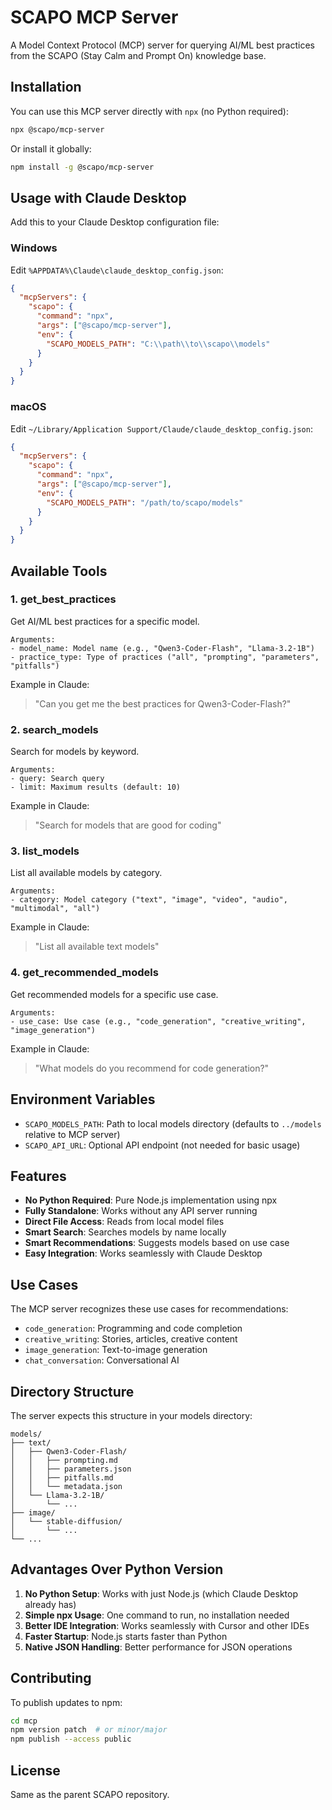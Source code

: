 # SCAPO MCP Server

A Model Context Protocol (MCP) server for querying AI/ML best practices from the SCAPO (Stay Calm and Prompt On) knowledge base.

## Installation

You can use this MCP server directly with `npx` (no Python required):

```bash
npx @scapo/mcp-server
```

Or install it globally:

```bash
npm install -g @scapo/mcp-server
```

## Usage with Claude Desktop

Add this to your Claude Desktop configuration file:

### Windows
Edit `%APPDATA%\Claude\claude_desktop_config.json`:

```json
{
  "mcpServers": {
    "scapo": {
      "command": "npx",
      "args": ["@scapo/mcp-server"],
      "env": {
        "SCAPO_MODELS_PATH": "C:\\path\\to\\scapo\\models"
      }
    }
  }
}
```

### macOS
Edit `~/Library/Application Support/Claude/claude_desktop_config.json`:

```json
{
  "mcpServers": {
    "scapo": {
      "command": "npx",
      "args": ["@scapo/mcp-server"],
      "env": {
        "SCAPO_MODELS_PATH": "/path/to/scapo/models"
      }
    }
  }
}
```

## Available Tools

### 1. get_best_practices
Get AI/ML best practices for a specific model.

```
Arguments:
- model_name: Model name (e.g., "Qwen3-Coder-Flash", "Llama-3.2-1B")
- practice_type: Type of practices ("all", "prompting", "parameters", "pitfalls")
```

Example in Claude:
> "Can you get me the best practices for Qwen3-Coder-Flash?"

### 2. search_models
Search for models by keyword.

```
Arguments:
- query: Search query
- limit: Maximum results (default: 10)
```

Example in Claude:
> "Search for models that are good for coding"

### 3. list_models
List all available models by category.

```
Arguments:
- category: Model category ("text", "image", "video", "audio", "multimodal", "all")
```

Example in Claude:
> "List all available text models"

### 4. get_recommended_models
Get recommended models for a specific use case.

```
Arguments:
- use_case: Use case (e.g., "code_generation", "creative_writing", "image_generation")
```

Example in Claude:
> "What models do you recommend for code generation?"

## Environment Variables

- `SCAPO_MODELS_PATH`: Path to local models directory (defaults to `../models` relative to MCP server)
- `SCAPO_API_URL`: Optional API endpoint (not needed for basic usage)

## Features

- **No Python Required**: Pure Node.js implementation using npx
- **Fully Standalone**: Works without any API server running
- **Direct File Access**: Reads from local model files
- **Smart Search**: Searches models by name locally
- **Smart Recommendations**: Suggests models based on use case
- **Easy Integration**: Works seamlessly with Claude Desktop

## Use Cases

The MCP server recognizes these use cases for recommendations:
- `code_generation`: Programming and code completion
- `creative_writing`: Stories, articles, creative content
- `image_generation`: Text-to-image generation
- `chat_conversation`: Conversational AI

## Directory Structure

The server expects this structure in your models directory:

```
models/
├── text/
│   ├── Qwen3-Coder-Flash/
│   │   ├── prompting.md
│   │   ├── parameters.json
│   │   ├── pitfalls.md
│   │   └── metadata.json
│   └── Llama-3.2-1B/
│       └── ...
├── image/
│   └── stable-diffusion/
│       └── ...
└── ...
```

## Advantages Over Python Version

1. **No Python Setup**: Works with just Node.js (which Claude Desktop already has)
2. **Simple npx Usage**: One command to run, no installation needed
3. **Better IDE Integration**: Works seamlessly with Cursor and other IDEs
4. **Faster Startup**: Node.js starts faster than Python
5. **Native JSON Handling**: Better performance for JSON operations

## Contributing

To publish updates to npm:

```bash
cd mcp
npm version patch  # or minor/major
npm publish --access public
```

## License

Same as the parent SCAPO repository.